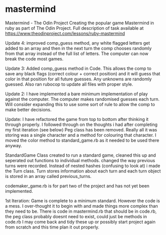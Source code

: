 # mastermind
Mastermind - The Odin Project
Creating the popular game Mastermind in ruby as part of The Odin Project.
Full description of task available at https://www.theodinproject.com/lessons/ruby-mastermind


Update 4: 
improved comp_guess method, any white flagged letters get added to an array and then in the next turn the comp chooses randomly from that array instead of the full list of letters.  The computer can now break the code most games.

Update 3:
Added comp_guess method in Code.
This allows the comp to save any black flags (correct colour + correct position) and it will guess that color in that position for all future guesses.  Any unknowns are randomly guessed.
Also ran rubocop to update all files with proper style.


Update 2:
I have implemented a bare minimum implementation of play against the computer.  The computer makes randomised guesses each turn.
Will consider expanding this to use some sort of rule to allow the comp to make better decisions.

Update:
I have refactored the game from top to bottom after thinking it through properly.
I followed through on the thoughts i had after completing my first iteration (see below)
Peg class has been removed.  Really all it was storing was a single character and a method for colouring that character.  I moved the color method to standard_game.rb as it needed to be used there anyway.

StandardGame Class created to run a standard game, cleaned this up and seperated out functions to individual methods.
changed the way previous turns were recorded.  Instead of nested hashes (confusing to look at) i made the Turn class.  Turn stores information about each turn and each turn object is stored in an array called previous_turns.

codemaker_game.rb is for part two of the project and has not yet been implemented.


1st Iteration:
Game is complete to a minimum standard. 
However the code is a mess.  I over-thought it to begin with and made things more complex than they need to be.
There is code in mastermind.rb that should be in code.rb, the peg class probably doesnt need to exist, could just be methods in code.rb
I may come back and tidy these up or possibly start project again from scratch and this time plan it out properly.

